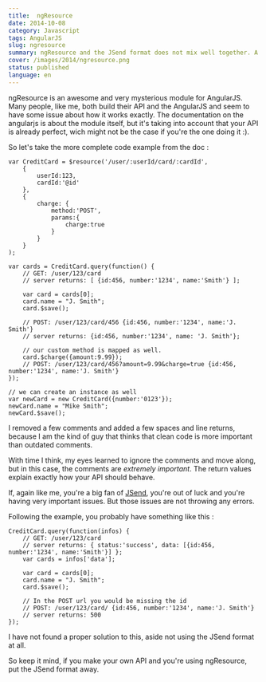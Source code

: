 ```yaml
---
title:  ngResource
date: 2014-10-08
category: Javascript
tags: AngularJS
slug: ngresource
summary: ngResource and the JSend format does not mix well together. A small warning and explanation.
cover: /images/2014/ngresource.png
status: published
language: en
---
```


ngResource is an awesome and very mysterious module for AngularJS. Many people, like me, both build their API and the AngularJS and seem to have some issue about how it works exactly. The documentation on the angularjs is about the module itself, but it's taking into account that your API is already perfect, wich might not be the case if you're the one doing it :).

So let's take the more complete code example from the doc :

```
var CreditCard = $resource('/user/:userId/card/:cardId',
    {
        userId:123,
        cardId:'@id'
    },
    {
        charge: {
            method:'POST',
            params:{
                charge:true
            }
        }
    }
);

var cards = CreditCard.query(function() {
    // GET: /user/123/card
    // server returns: [ {id:456, number:'1234', name:'Smith'} ];

    var card = cards[0];
    card.name = "J. Smith";
    card.$save();

    // POST: /user/123/card/456 {id:456, number:'1234', name:'J. Smith'}
    // server returns: {id:456, number:'1234', name: 'J. Smith'};

    // our custom method is mapped as well.
    card.$charge({amount:9.99});
    // POST: /user/123/card/456?amount=9.99&charge=true {id:456, number:'1234', name:'J. Smith'}
});

// we can create an instance as well
var newCard = new CreditCard({number:'0123'});
newCard.name = "Mike Smith";
newCard.$save();
```

I removed a few comments and added a few spaces and line returns, because I am the kind of guy that thinks that clean code is more important than outdated comments.

With time I think, my eyes learned to ignore the comments and move along, but in this case, the comments are *extremely important*.
The return values explain exactly how your API should behave.

If, again like me, you're a big fan of [JSend](http://labs.omniti.com/labs/jsend), you're out of luck and you're having very important issues. But those issues are not throwing any errors.

Following the example, you probably have something like this :

```
CreditCard.query(function(infos) {
    // GET: /user/123/card
    // server returns: { status:'success', data: [{id:456, number:'1234', name:'Smith'}] };
    var cards = infos['data'];

    var card = cards[0];
    card.name = "J. Smith";
    card.$save();

    // In the POST url you would be missing the id
    // POST: /user/123/card/ {id:456, number:'1234', name:'J. Smith'}
    // server returns: 500
});
```

I have not found a proper solution to this, aside not using the JSend format at all.

So keep it mind, if you make your own API and you're using ngResource, put the JSend format away.

